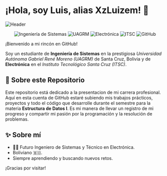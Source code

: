 # ¡Hola, soy Luis, alias XzLuizem! 👋

![Header](./img/Edu-xzluizem.png)

<div align="center">
  <img src="https://img.shields.io/badge/Carrera-Ing.%20de%20Sistemas-blue?style=for-the-badge" alt="Ingeniería de Sistemas"/>
  <img src="https://img.shields.io/badge/Universidad-UAGRM-green?style=for-the-badge" alt="UAGRM"/>
  <img src="https://img.shields.io/badge/Carrera-Electrónica-blue?style=for-the-badge" alt="Electrónica"/>
  <img src="https://img.shields.io/badge/Instituto-ITSC-purple?style=for-the-badge" alt="ITSC"/>
  <img src="https://img.shields.io/badge/GitHub-XzLuizem-lightgrey?style=for-the-badge&logo=github" alt="GitHub"/>
</div>

¡Bienvenido a mi rincón en GitHub!

Soy un estudiante de **Ingeniería de Sistemas** en la prestigiosa *Universidad Autónoma Gabriel René Moreno (UAGRM)* de Santa Cruz, Bolivia y de **Electrónica** en el *Instituto Tecnológico Santa Cruz (ITSC)*.

## 📂 Sobre este Repositorio

Este repositorio está dedicado a la presentacion de mi carrera profesional. Aquí en esta cuenta de GitHub estaré subiendo mis trabajos prácticos, proyectos y todo el código que desarrolle durante el semestre para la materia **Estructura de Datos I**. Es mi manera de llevar un registro de mi progreso y compartir mi pasión por la programación y la resolución de problemas.

## ✨ Sobre mí

- 👨‍💻 Futuro Ingeniero de Sistemas y Técnico en Electrónica.
-  Boliviano 🇧🇴.
- Siempre aprendiendo y buscando nuevos retos.

¡Gracias por visitar!
